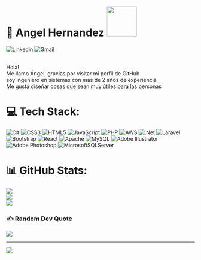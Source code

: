 # 👾 Angel Hernandez <img width="80px" src="https://angelhernandez.work/assets/imgs/logo.png">

[![Linkedin](https://img.shields.io/badge/-LinkedIn-blue?style=flat&logo=Linkedin&logoColor=white)](https://github.com/Sr-Hernandez)
[![Gmail](https://img.shields.io/badge/-Gmail-c14438?style=flat&logo=Gmail&logoColor=white)](mailto:angelurquijo10@gmail.com)

<br>
Hola! <br>Me llamo Ángel, gracias por visitar mi perfil de GitHub  <br>
soy ingeniero en sistemas con mas de 2 años de experiencia <br>
Me gusta diseñar cosas que sean muy útiles para las personas



# 💻 Tech Stack:
![C#](https://img.shields.io/badge/c%23-%23239120.svg?style=flat&logo=c-sharp&logoColor=white) ![CSS3](https://img.shields.io/badge/css3-%231572B6.svg?style=flat&logo=css3&logoColor=white) ![HTML5](https://img.shields.io/badge/html5-%23E34F26.svg?style=flat&logo=html5&logoColor=white) ![JavaScript](https://img.shields.io/badge/javascript-%23323330.svg?style=flat&logo=javascript&logoColor=%23F7DF1E) ![PHP](https://img.shields.io/badge/php-%23777BB4.svg?style=flat&logo=php&logoColor=white) ![AWS](https://img.shields.io/badge/AWS-%23FF9900.svg?style=flat&logo=amazon-aws&logoColor=white) ![.Net](https://img.shields.io/badge/.NET-5C2D91?style=flat&logo=.net&logoColor=white) ![Laravel](https://img.shields.io/badge/laravel-%23FF2D20.svg?style=flat&logo=laravel&logoColor=white) ![Bootstrap](https://img.shields.io/badge/bootstrap-%23563D7C.svg?style=flat&logo=bootstrap&logoColor=white) ![React](https://img.shields.io/badge/react-%2320232a.svg?style=flat&logo=react&logoColor=%2361DAFB) ![Apache](https://img.shields.io/badge/apache-%23D42029.svg?style=flat&logo=apache&logoColor=white) ![MySQL](https://img.shields.io/badge/mysql-%2300f.svg?style=flat&logo=mysql&logoColor=white) ![Adobe Illustrator](https://img.shields.io/badge/adobeillustrator-%23FF9A00.svg?style=flat&logo=adobeillustrator&logoColor=white) ![Adobe Photoshop](https://img.shields.io/badge/adobephotoshop-%2331A8FF.svg?style=flat&logo=adobephotoshop&logoColor=white) ![MicrosoftSQLServer](https://img.shields.io/badge/Microsoft%20SQL%20Sever-CC2927?style=flat&logo=microsoft%20sql%20server&logoColor=white)
# 📊 GitHub Stats:
![](https://github-readme-stats.vercel.app/api?username=Sr-Hernandez&theme=blueberry&hide_border=false&include_all_commits=true&count_private=false)<br/>
![](https://github-readme-streak-stats.herokuapp.com/?user=Sr-Hernandez&theme=blueberry&hide_border=false)<br/>
![](https://github-readme-stats.vercel.app/api/top-langs/?username=Sr-Hernandez&theme=blueberry&hide_border=false&include_all_commits=false&count_private=false&layout=compact)

### ✍️ Random Dev Quote
![](https://quotes-github-readme.vercel.app/api?type=horizontal&theme=radical)

---
[![](https://visitcount.itsvg.in/api?id=Sr-Hernandez&icon=0&color=8)](https://visitcount.itsvg.in)

<!-- Proudly created with GPRM ( https://gprm.itsvg.in ) -->